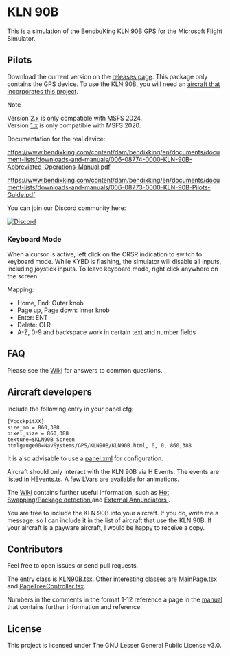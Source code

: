 # KLN 90B

This is a simulation of the Bendix/King KLN 90B GPS for the Microsoft Flight Simulator.

## Pilots

Download the current version on the [releases page](https://github.com/falcon71/kln90b/releases/latest). This package
only contains the GPS device. To use the KLN 90B, you will need
an [aircraft that incorporates this project](https://github.com/falcon71/kln90b/wiki/Aircraft-using-the-KLN-90B).

> [!NOTE]  
> Version [2.x](https://github.com/falcon71/kln90b/releases/latest) is only compatible with MSFS 2024.  
> Version [1.x](https://github.com/falcon71/kln90b/releases?q=tag%3Av1) is only compatible with MSFS 2020.

Documentation for the real device:

https://www.bendixking.com/content/dam/bendixking/en/documents/document-lists/downloads-and-manuals/006-08774-0000-KLN-90B-Abbreviated-Operations-Manual.pdf

https://www.bendixking.com/content/dam/bendixking/en/documents/document-lists/downloads-and-manuals/006-08773-0000-KLN-90B-Pilots-Guide.pdf

You can join our Discord community here:

[![Discord](https://discordapp.com/api/guilds/1203664270282334248/widget.png?style=banner2)](https://discord.gg/ZdQ6htedtT)

### Keyboard Mode

When a cursor is active, left click on the CRSR indication to switch to keyboard mode. While KYBD is flashing, the
simulator will disable all inputs, including joystick inputs. To leave keyboard mode, right click anywhere on the
screen.

Mapping:

* Home, End: Outer knob
* Page up, Page down: Inner knob
* Enter: ENT
* Delete: CLR
* A-Z, 0-9 and backspace work in certain text and number fields

## FAQ

Please see the [Wiki](https://github.com/falcon71/kln90b/wiki/FAQ) for answers to common questions.

## Aircraft developers

Include the following entry in your panel.cfg:

```
[VcockpitXX]
size_mm = 860,388
pixel_size = 860,388
texture=$KLN90B_Screen
htmlgauge00=NavSystems/GPS/KLN90B/KLN90B.html, 0, 0, 860,388
```

It is also advisable to use a [panel.xml](https://github.com/falcon71/kln90b/wiki/panel.xml-customization) for
configuration.

Aircraft should only interact with the KLN 90B via H Events. The events are listed
in [HEvents.ts](https://github.com/falcon71/kln90b/blob/main/kln90b/HEvents.ts). A
few [LVars](https://github.com/falcon71/kln90b/blob/main/kln90b/LVars.ts) are available for animations.

The [Wiki](https://github.com/falcon71/kln90b/wiki)  contains further useful information, such
as [Hot Swapping/Package detection
](https://github.com/falcon71/kln90b/wiki/Hot-Swapping-and-Package-Detection) and [External Annunciators
](https://github.com/falcon71/kln90b/wiki/External-Annunciators).

You are free to include the KLN 90B into your aircraft. If you do, write me a message. so I can include it in the list of aircraft that use the KLN 90B. If your aircraft is a payware aircraft, I would be happy to receive a copy.

## Contributors

Feel free to open issues or send pull requests.

The entry class is [KLN90B.tsx](https://github.com/falcon71/kln90b/blob/main/kln90b/KLN90B.tsx). Other interesting
classes are [MainPage.tsx](https://github.com/falcon71/kln90b/blob/main/kln90b/pages/MainPage.tsx)
and [PageTreeController.tsx](https://github.com/falcon71/kln90b/blob/main/kln90b/pages/PageTreeController.ts).

Numbers in the comments in the format 1-12 reference a page in
the [manual](https://www.bendixking.com/content/dam/bendixking/en/documents/document-lists/downloads-and-manuals/006-08773-0000-KLN-90B-Pilots-Guide.pdf)
that contains further information and reference.

## License

This project is licensed under The GNU Lesser General Public License v3.0.